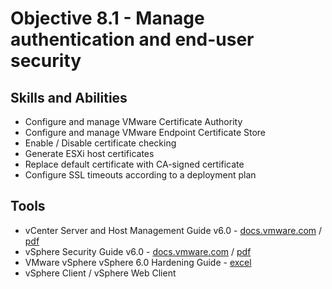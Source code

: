 # Objective 8.1 - Manage authentication and end-user security
## Skills and Abilities
* Configure and manage VMware Certificate Authority
* Configure and manage VMware Endpoint Certificate Store
* Enable / Disable certificate checking
* Generate ESXi host certificates
* Replace default certificate with CA-signed certificate
* Configure SSL timeouts according to a deployment plan

## Tools
* vCenter Server and Host Management Guide v6.0 - [docs.vmware.com](https://docs.vmware.com/en/VMware-vSphere/6.0/com.vmware.vsphere.vcenterhost.doc/GUID-3B5AF2B1-C534-4426-B97A-D14019A8010F.html) / [pdf](https://docs.vmware.com/en/VMware-vSphere/6.0/vsphere-esxi-vcenter-server-602-host-management-guide.pdf)
* vSphere Security Guide v6.0 - [docs.vmware.com](https://docs.vmware.com/en/VMware-vSphere/6.0/com.vmware.vsphere.security.doc/GUID-52188148-C579-4F6A-8335-CFBCE0DD2167.html) / [pdf](https://docs.vmware.com/en/VMware-vSphere/6.0/vsphere-esxi-vcenter-server-602-security-guide.pdf)
* VMware vSphere vSphere 6.0 Hardening Guide - [excel](https://www.vmware.com/files/xls/vSphere_6_0_Hardening_Guide_GA_15_Jun_2015.xls)
* vSphere Client / vSphere Web Client